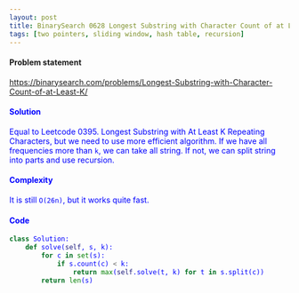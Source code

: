 ```yaml
---
layout: post
title: BinarySearch 0628 Longest Substring with Character Count of at Least K
tags: [two pointers, sliding window, hash table, recursion]
---
```


#### Problem statement

<a href="https://binarysearch.com/problems/Longest-Substring-with-Character-Count-of-at-Least-K/"> <font color = blue>https://binarysearch.com/problems/Longest-Substring-with-Character-Count-of-at-Least-K/

#### Solution
Equal to Leetcode 0395. Longest Substring with At Least K Repeating Characters, but we need to use more efficient algorithm. If we have all frequencies more than `k`, we can take all string. If not, we can split string into parts and use recursion.

#### Complexity
It is still `O(26n)`, but it works quite fast.

#### Code
```python
class Solution:
    def solve(self, s, k):
        for c in set(s):
            if s.count(c) < k:
                return max(self.solve(t, k) for t in s.split(c))
        return len(s)
```
